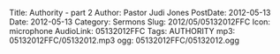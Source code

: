Title: Authority - part 2
Author: Pastor Judi Jones
PostDate: 2012-05-13
Date: 2012-05-13
Category: Sermons
Slug: 2012/05/05132012FFC
Icon: microphone
AudioLink: 05132012FFC
Tags: AUTHORITY
mp3: 05132012FFC/05132012.mp3
ogg: 05132012FFC/05132012.ogg
